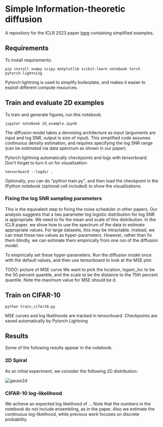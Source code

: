 # Simple Information-theoretic diffusion

A repository for the ICLR 2023 paper 
[here](https://openreview.net/forum?id=UvmDCdSPDOW)
containing simplified examples. 


## Requirements

To install requirements:

```setup
pip install numpy scipy matplotlib scikit-learn notebook torch pytorch-lightning
```
Pytorch lightning is used to simplify boilerplate, 
and makes it easier to exploit different compute resources. 


## Train and evaluate 2D examples

To train and generate figures, run this notebook. 

```train
jupyter notebook 2d_example.ipynb
```

The diffusion model takes a denoising architecture as input (arguments are input and log SNR, output is size of input).
This simplified code assumes continuous density estimation, and requires specifying the log SNR range 
(can be estimated via data spectrum as shown in our paper)

Pytorch lightning automatically checkpoints and logs with tensorboard. Don't forget to turn it on for visualization:  
```log
tensorboard --logdir .
```
Optionally, you can do "python train.py", 
and then load the checkpoint in the IPython notebook (optional cell included) to show the visualizations.

### Fixing the log SNR sampling parameters
This is the equivalent step to fixing the noise scheduler in other papers. 
Our analysis suggests that a two parameter log logistic distribution for 
log SNR is appropriate. We need to fix the mean and scale of this distribution. 
In the ICLR paper, we show how to use the spectrum of the data
to estimate appropriate values. For large datasets, this may be intractable.
Instead, we can treat these two values as hyper-parameters. 
However, rather than fix them blindly, we can estimate them empirically from one 
run of the diffusion model. 

To empirically set these hyper-parameters. Run the diffusion model once with the 
default values, and then use tensorboard to look at the MSE plot. 

TODO: picture of MSE curve
We want to pick the location, logsnr_loc to be the 50 percent quantile, 
and the scale to be the distance to the 75th percent quantile. Note the maximum value 
for MSE should be d. 


## Train on CIFAR-10

```train
python train_cifar10.py
```
MSE curves and log likelihoods are tracked in tensorboard. 
Checkpoints are saved automatically by Pytorch Lightning

## Results

Some of the following results appear in the notebook. 

### 2D Spiral

As an initial experiment, we consider the following 2D distribution:

![gauss2d](./Figs/samples.png)

### CIFAR-10 log-likelihood

We achieve an expected log likelihood of ... 
Note that the numbers in the notebook do not include ensembling, as in the paper. 
Also we estimate the continuous log-likelihood, while previous work focuses on discrete probability. 
